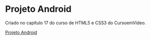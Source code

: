 # Projeto Android
Criado no capítulo 17 do curso de HTML5 e CSS3 do CursoemVídeo.

<a href="https://helioi.github.io/projeto-android/" target="_blank">Projeto Android</a>
